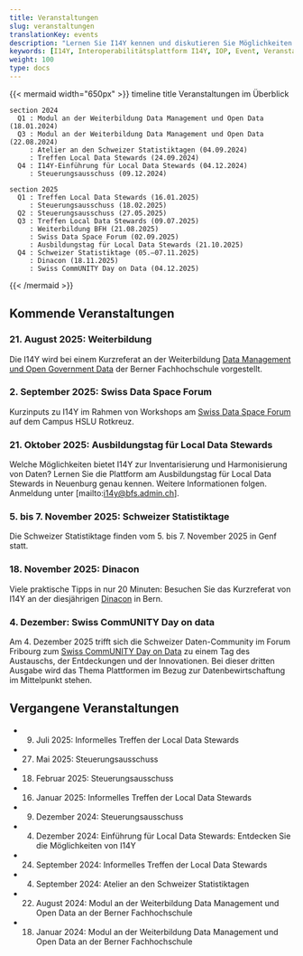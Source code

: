 ```yaml
---
title: Veranstaltungen
slug: veranstaltungen
translationKey: events
description: "Lernen Sie I14Y kennen und diskutieren Sie Möglichkeiten zur Datenharmonisierung: Die Interoperabilitätsstelle organisiert regelmässig Veranstaltungen zur Plattform und zur Datenharmonisierung. Wir freuen uns auf Ihre Teilnahme."
keywords: [I14Y, Interoperabilitätsplattform I14Y, IOP, Event, Veranstaltung, Information, Ausbildung, Austausch]
weight: 100
type: docs
---
```


{{< mermaid width="650px" >}}
timeline
    title Veranstaltungen im Überblick

    section 2024
      Q1 : Modul an der Weiterbildung Data Management und Open Data (18.01.2024)
      Q3 : Modul an der Weiterbildung Data Management und Open Data (22.08.2024)
         : Atelier an den Schweizer Statistiktagen (04.09.2024)
         : Treffen Local Data Stewards (24.09.2024)
      Q4 : I14Y-Einführung für Local Data Stewards (04.12.2024)
         : Steuerungsausschuss (09.12.2024)

    section 2025
      Q1 : Treffen Local Data Stewards (16.01.2025)
         : Steuerungsausschuss (18.02.2025)
      Q2 : Steuerungsausschuss (27.05.2025)
      Q3 : Treffen Local Data Stewards (09.07.2025)
         : Weiterbildung BFH (21.08.2025)
         : Swiss Data Space Forum (02.09.2025)
         : Ausbildungstag für Local Data Stewards (21.10.2025)
      Q4 : Schweizer Statistiktage (05.–07.11.2025)
         : Dinacon (18.11.2025)
         : Swiss CommUNITY Day on Data (04.12.2025)
{{< /mermaid >}}

## Kommende Veranstaltungen

### 21. August 2025: Weiterbildung
Die I14Y wird bei einem Kurzreferat an der Weiterbildung [Data Management und Open Government Data](https://www.bfh.ch/de/aktuell/fachveranstaltungen/weiterbildung-data-management-open-government-data/) der Berner Fachhochschule vorgestellt.

### 2. September 2025: Swiss Data Space Forum
Kurzinputs zu I14Y im Rahmen von Workshops am [Swiss Data Space Forum](https://forum.swissdataalliance.ch) auf dem Campus HSLU Rotkreuz.

### 21. Oktober 2025: Ausbildungstag für Local Data Stewards
Welche Möglichkeiten bietet I14Y zur Inventarisierung und Harmonisierung von Daten? Lernen Sie die Plattform am Ausbildungstag für Local Data Stewards in Neuenburg genau kennen. Weitere Informationen folgen. Anmeldung unter [mailto:i14y@bfs.admin.ch].   

### 5. bis 7. November 2025: Schweizer Statistiktage
Die Schweizer Statistiktage finden vom 5. bis 7. November 2025 in Genf statt.

### 18. November 2025: Dinacon
Viele praktische Tipps in nur 20 Minuten: Besuchen Sie das Kurzreferat von I14Y an der diesjährigen [Dinacon](https://dinacon.ch) in Bern. 

### 4. Dezember: Swiss CommUNITY Day on data
Am 4. Dezember 2025 trifft sich die Schweizer Daten-Community im Forum Fribourg zum [Swiss CommUNITY Day on Data](https://swissdatacommunity.ch/alle-events/swisscommunity-day-on-data-2025/) zu einem Tag des Austauschs, der Entdeckungen und der Innovationen. Bei dieser dritten Ausgabe wird das Thema Plattformen im Bezug zur Datenbewirtschaftung im Mittelpunkt stehen.

## Vergangene Veranstaltungen

- 9. Juli 2025: Informelles Treffen der Local Data Stewards
- 27. Mai 2025: Steuerungsausschuss
- 18. Februar 2025: Steuerungsausschuss
- 16. Januar 2025: Informelles Treffen der Local Data Stewards
- 09. Dezember 2024: Steuerungsausschuss
- 04. Dezember 2024: Einführung für Local Data Stewards: Entdecken Sie die Möglichkeiten von I14Y
- 24. September 2024: Informelles Treffen der Local Data Stewards
- 04. September 2024: Atelier an den Schweizer Statistiktagen
- 22. August 2024: Modul an der Weiterbildung Data Management und Open Data an der Berner Fachhochschule
- 18. Januar 2024: Modul an der Weiterbildung Data Management und Open Data an der Berner Fachhochschule